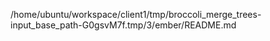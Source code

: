 /home/ubuntu/workspace/client1/tmp/broccoli_merge_trees-input_base_path-G0gsvM7f.tmp/3/ember/README.md